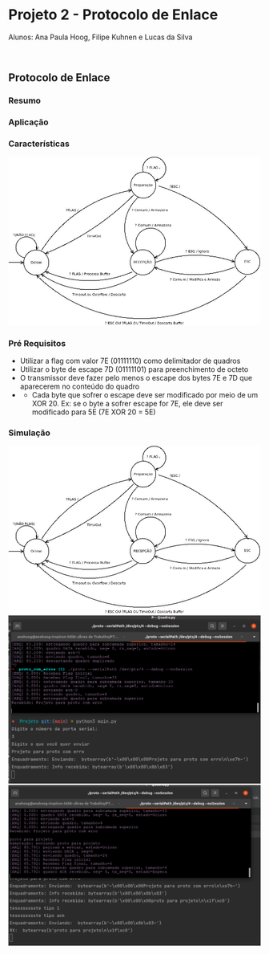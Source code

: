 # Projeto 2 - Protocolo de Enlace

Alunos: Ana Paula Hoog, Filipe Kuhnen e Lucas da Silva

&nbsp;

## Protocolo de Enlace

### Resumo

### Aplicação

### Características

![DiagramaMEF.jpg](Imagem/DiagramaMEF.JPG)

### Pré Requisitos
* Utilizar a flag com valor 7E (01111110) como delimitador de quadros
* Utilizar o byte de escape 7D (01111101) para preenchimento de octeto
* O transmissor deve fazer pelo menos o escape dos bytes 7E e 7D que aparecerem no conteúdo do quadro
* * Cada byte que sofrer o escape deve ser modificado por meio de um XOR 20. Ex: se o byte a sofrer escape for 7E, ele deve ser modificado para 5E (7E XOR 20 = 5E)

### Simulação

![DiagramaMEF.jpg](Imagem/DiagramaMEF.JPG)
![projeto_para_proto.png](Imagem/projeto_para_proto.png)
![proto_para_projeto.png](Imagem/proto_para_projeto.png)
